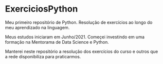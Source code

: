 # ExerciciosPython
Meu primeiro repositório de Python. Resolução de exercícios ao longo do meu aprendizado na linguagem.

Meus estudos iniciaram em Junho/2021. Começei investindo em uma formação na Mentorama de Data Science e Python. 

Manterei neste repositório a resolução dos exercícios do curso e outros que a rede disponibiliza para praticarmos.
